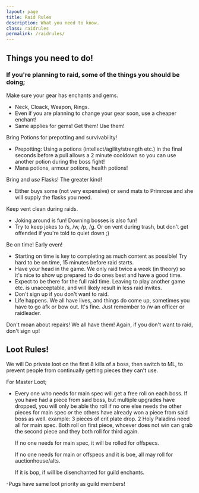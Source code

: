 ```yaml
---
layout: page
title: Raid Rules
description: What you need to know.
class: raidrules
permalink: /raidrules/
---
```


## Things you need to do!

### If you're planning to raid, some of the things you should be doing;

Make sure your gear has enchants and gems. 
 - Neck, Cloack, Weapon, Rings.
 - Even if you are planning to change your gear soon, use a cheaper enchant!
 - Same applies for gems!  Get them!  Use them!

Bring Potions for prepotting and survivability!
 - Prepotting:  Using a potions (intellect/agility/strength etc.) in the final seconds before a pull allows a 2 minute cooldown so you can use another potion during the boss fight!
 - Mana potions, armour potions, health potions!  
 
Bring and *use* Flasks!  The greater kind!
 - Either buys some (not very expensive) or send mats to Primrose and she will supply the flasks you need.

Keep vent clean during raids.
 - Joking around is fun!  Downing bosses is also fun!
 - Try to keep jokes to /s, /w, /p, /g.  Or on vent during trash, but don't get offended if you're told to quiet down ;)
 
Be on time!  Early even!
 - Starting on time is key to completing as much content as possible!  Try hard to be on time, 15 minutes before raid starts.
 - Have your head in the game.  We only raid twice a week (in theory) so it's nice to show up prepared to do ones best and have a good time.
 - Expect to be there for the full raid time.  Leaving to play another game etc. is unacceptable, and will likely result in less raid invites. 
 - Don't sign up if you don't want to raid.
 - Life happens.  We all have lives, and things do come up, sometimes you have to go afk or bow out.  It's fine.  Just remember to /w an officer or raidleader.
 
 
Don't moan about repairs!  We all have them!  Again, if you don't want to raid, don't sign up!
 
 
 
## Loot Rules!
 
 We will Do private loot on the first 8 kills of a boss, then switch to ML, to prevent people from continually getting pieces they can't use.
 
 For Master Loot;
 - Every one who needs for main spec will get a free roll on each boss.
   If you have had a piece from said boss, but multiple upgrades have dropped, you will only be able tho roll if no one else needs the other pieces for main spec *or* the others have already won a piece from said boss as well.
   example: 3 pieces of crit plate drop.  2 Holy Paladins need all for main spec.  Both roll on first piece, whoever does not win can grab the second piece and they both roll for third again.
   
   If no one needs for main spec, it will be rolled for offspecs.
   
   If no one needs for main or offspecs and it is boe, all may roll for auctionhouse/alts.
   
   If it is bop, if will be disenchanted for guild enchants.
   
   
-Pugs have same loot priority as guild members!
